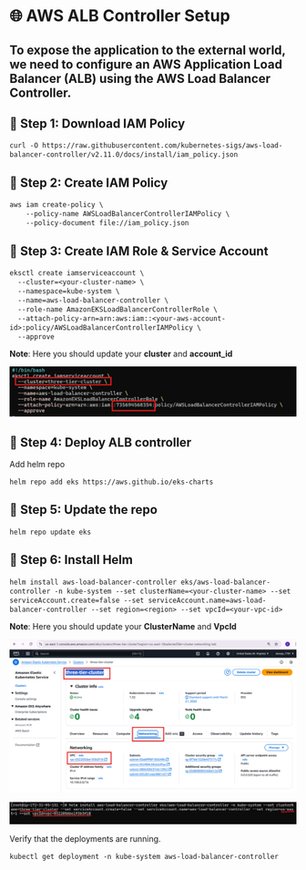 # 🌐 AWS ALB Controller Setup

To expose the application to the external world, we need to configure an **AWS Application Load Balancer (ALB)** using the **AWS Load Balancer Controller**.
---

## 🧾 Step 1: Download IAM Policy
```
curl -O https://raw.githubusercontent.com/kubernetes-sigs/aws-load-balancer-controller/v2.11.0/docs/install/iam_policy.json
```

## 🧾 Step 2: Create IAM Policy
```
aws iam create-policy \
    --policy-name AWSLoadBalancerControllerIAMPolicy \
    --policy-document file://iam_policy.json
```

## 🧾 Step 3: Create IAM Role & Service Account
```
eksctl create iamserviceaccount \
  --cluster=<your-cluster-name> \
  --namespace=kube-system \
  --name=aws-load-balancer-controller \
  --role-name AmazonEKSLoadBalancerControllerRole \
  --attach-policy-arn=arn:aws:iam::<your-aws-account-id>:policy/AWSLoadBalancerControllerIAMPolicy \
  --approve
```
**Note**: Here you should update your **cluster** and **account_id**

![Create IAM role](images/createiamrole.png)

## 🧾 Step 4: Deploy ALB controller

Add helm repo

```
helm repo add eks https://aws.github.io/eks-charts
```

## 🧾 Step 5: Update the repo

```
helm repo update eks
```

## 🧾 Step 6: Install Helm

```
helm install aws-load-balancer-controller eks/aws-load-balancer-controller -n kube-system --set clusterName=<your-cluster-name> --set serviceAccount.create=false --set serviceAccount.name=aws-load-balancer-controller --set region=<region> --set vpcId=<your-vpc-id>

```
**Note**: Here you should update your **ClusterName** and **VpcId**

![VpcId_with_cluster](images/vpcid_with_cluster.png)

![Install Helm](images/helminstall.png)

Verify that the deployments are running.

```
kubectl get deployment -n kube-system aws-load-balancer-controller
```
